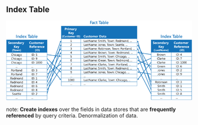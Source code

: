 ## Index Table

![Index Table](resources/images/index-table.png)

note:
__Create indexes__ over the fields in data stores that are __frequently referenced__ by query criteria.
Denormalization of data.
